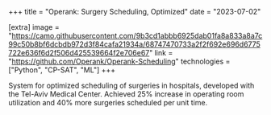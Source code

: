 +++
title = "Operank: Surgery Scheduling, Optimized"
date = "2023-07-02"

[extra]
image = "https://camo.githubusercontent.com/9b3cd1abbb6925dab01fa8a833a8a7c99c50b8bf6dcbdb972d3f84cafa21934a/68747470733a2f2f692e696d6775722e636f6d2f506d425539664f2e706e67"
link = "https://github.com/Operank/Operank-Scheduling"
technologies = ["Python", "CP-SAT", "ML"]
+++

System for optimized scheduling of surgeries in hospitals, developed with the Tel-Aviv Medical Center.
Achieved 25% increase in operating room utilization and 40% more surgeries scheduled per unit time.